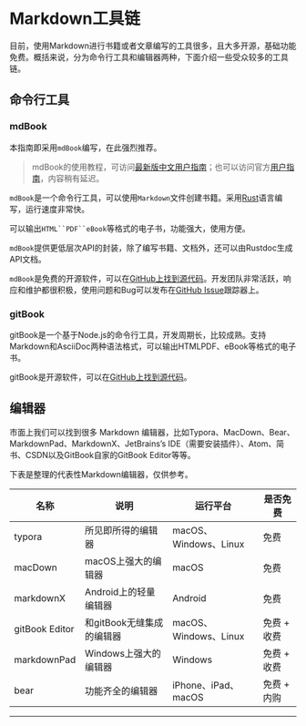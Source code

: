 # Markdown工具链

目前，使用Markdown进行书籍或者文章编写的工具很多，且大多开源，基础功能免费。概括来说，分为命令行工具和编辑器两种，下面介绍一些受众较多的工具链。

## 命令行工具

### mdBook

本指南即采用`mdBook`编写，在此强烈推荐。

> mdBook的使用教程，可访问[最新版中文用户指南](https://mdbook.budshome.com)；也可以访问官方[用户指南](https://rust-lang-nursery.github.io/mdBook)，内容稍有延迟。

`mdBook`是一个命令行工具，可以使用`Markdown`文件创建书籍。采用[Rust](http://www.rust-lang.org)语言编写，运行速度非常快。

可以输出`HTML``PDF``eBook`等格式的电子书，功能强大，使用方便。

`mdBook`提供更低层次API的封装，除了编写书籍、文档外，还可以由Rustdoc生成API文档。

`mdBook`是免费的开源软件，可以在[GitHub上找到源代码](https://github.com/rust-lang-nursery/mdBook)。开发团队非常活跃，响应和维护都很积极，使用问题和Bug可以发布在[GitHub Issue](https://github.com/rust-lang-nursery/mdBook/issues)跟踪器上。

### gitBook

gitBook是一个基于Node.js的命令行工具，开发周期长，比较成熟。支持Markdown和AsciiDoc两种语法格式，可以输出HTMLPDF、eBook等格式的电子书。

gitBook是开源软件，可以在[GitHub上找到源代码](https://github.com/GitbookIO/gitbook)。

## 编辑器

市面上我们可以找到很多 Markdown 编辑器，比如Typora、MacDown、Bear、MarkdownPad、MarkdownX、JetBrains’s IDE（需要安装插件）、Atom、简书、CSDN以及GitBook自家的GitBook Editor等等。

下表是整理的代表性Markdown编辑器，仅供参考。

名称  | 说明 | 运行平台 | 是否免费
------ | ------ | ------ | ------
typora | 所见即所得的编辑器 | macOS、Windows、Linux | 免费
macDown | macOS上强大的编辑器 | macOS | 免费
markdownX | Android上的轻量编辑器 | Android | 免费
gitBook Editor | 和gitBook无缝集成的编辑器 | macOS、Windows、Linux | 免费 + 收费
markdownPad | Windows上强大的编辑器 | Windows | 免费 + 收费
bear | 功能齐全的编辑器 | iPhone、iPad、macOS | 免费 + 内购

------

